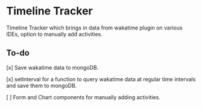 # Timeline Tracker

Timeline Tracker which brings in data from wakatime plugin on various IDEs, option to manually add activities.

## To-do

[x] Save wakatime data to mongoDB.

[x] setInterval for a function to query wakatime data at regular time intervals and save them to mongoDB.

[ ] Form and Chart components for manually adding activities.

